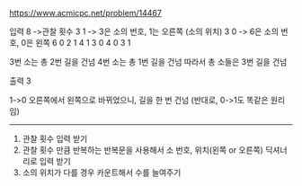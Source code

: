https://www.acmicpc.net/problem/14467

입력
8    ->관찰 횟수
3 1  -> 3은 소의 번호, 1는 오른쪽 (소의 위치)
3 0  -> 6은 소의 번호, 0은 왼쪽
6 0
2 1
4 1
3 0
4 0
3 1

3번 소는 총 2번 길을 건넘
4번 소는 총 1번 길을 건넘
따라서 총 소들은 3번 길을 건넘

출력
3


1->0 오른쪽에서 왼쪽으로 바뀌었으니, 길을 한 번 건넘 (반대로, 0->1도 똑같은 원리임)

-----
1. 관찰 횟수 입력 받기
2. 관찰 횟수 만큼 반복하는 반복문을 사용해서 소 번호, 위치(왼쪽 or 오른쪽) 딕셔너리로 입력 받기
3. 소의 위치가 다를 경우 카운트해서 수를 늘여주기
